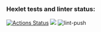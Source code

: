 ### Hexlet tests and linter status:
[![Actions Status](https://github.com/Karzoug/python-project-lvl1/workflows/hexlet-check/badge.svg)](https://github.com/Karzoug/python-project-lvl1/actions)
<a href="https://codeclimate.com/github/codeclimate/codeclimate/maintainability"><img src="https://api.codeclimate.com/v1/badges/a99a88d28ad37a79dbf6/maintainability" /></a>
![lint-push](https://github.com/Karzoug/python-project-lvl1/actions/workflows/<lint-push>/badge.svg)
